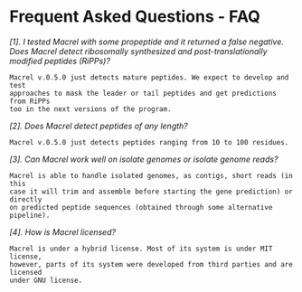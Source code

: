 # Frequent Asked Questions - FAQ

*[1]. I tested Macrel with some propeptide and it returned a false negative. Does Macrel detect ribosomally synthesized and post-translationally modified peptides (RiPPs)?*

```
Macrel v.0.5.0 just detects mature peptides. We expect to develop and test
approaches to mask the leader or tail peptides and get predictions from RiPPs
too in the next versions of the program.
```
    
*[2]. Does Macrel detect peptides of any length?*

```
Macrel v.0.5.0 just detects peptides ranging from 10 to 100 residues.
```
  
*[3]. Can Macrel work well on isolate genomes or isolate genome reads?* 
  
```
Macrel is able to handle isolated genomes, as contigs, short reads (in this
case it will trim and assemble before starting the gene prediction) or directly
on predicted peptide sequences (obtained through some alternative pipeline).
```
  
*[4]. How is Macrel licensed?*

```
Macrel is under a hybrid license. Most of its system is under MIT license,
however, parts of its system were developed from third parties and are licensed
under GNU license.
```
